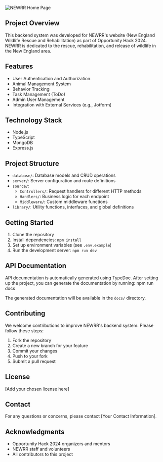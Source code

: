 ![NEWRR Home Page](https://cdn.discordapp.com/attachments/1291465085230776412/1295003728876802121/image.png?ex=670d11b4&is=670bc034&hm=d1e092de705fd0bebb3de54cad5042a1b4d17e99d9534a3e94eb99526f43a3c3&)

## Project Overview

This backend system was developed for NEWRR's website (New England Wildlife Rescue and Rehabilitation) as part of Opportunity Hack 2024. NEWRR is dedicated to the rescue, rehabilitation, and release of wildlife in the New England area.

## Features

- User Authentication and Authorization
- Animal Management System
- Behavior Tracking
- Task Management (ToDo)
- Admin User Management
- Integration with External Services (e.g., Jotform)

## Technology Stack

- Node.js
- TypeScript
- MongoDB
- Express.js

## Project Structure

- `database/`: Database models and CRUD operations
- `server/`: Server configuration and route definitions
- `source/`:
  - `Controllers/`: Request handlers for different HTTP methods
  - `Handlers/`: Business logic for each endpoint
  - `Middleware/`: Custom middleware functions
- `library/`: Utility functions, interfaces, and global definitions

## Getting Started

1. Clone the repository
2. Install dependencies: `npm install`
3. Set up environment variables (see `.env.example`)
4. Run the development server: `npm run dev`

## API Documentation

API documentation is automatically generated using TypeDoc. After setting up the project, you can generate the documentation by running:
npm run docs

The generated documentation will be available in the `docs/` directory.

## Contributing

We welcome contributions to improve NEWRR's backend system. Please follow these steps:

1. Fork the repository
2. Create a new branch for your feature
3. Commit your changes
4. Push to your fork
5. Submit a pull request

## License

[Add your chosen license here]

## Contact

For any questions or concerns, please contact [Your Contact Information].

## Acknowledgments

- Opportunity Hack 2024 organizers and mentors
- NEWRR staff and volunteers
- All contributors to this project
